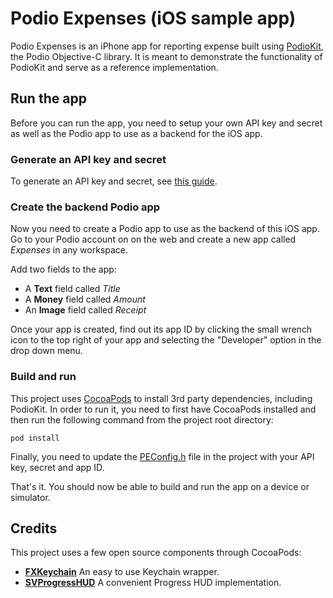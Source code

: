 # Podio Expenses (iOS sample app)

Podio Expenses is an iPhone app for reporting expense built using [PodioKit](https://github.com/podio/podio-objc), the Podio Objective-C library. It is meant to demonstrate the functionality of PodioKit and serve as a reference implementation.

## Run the app

Before you can run the app, you need to setup your own API key and secret as well as the Podio app to use as a backend for the iOS app.

### Generate an API key and secret
To generate an API key and secret, see [this guide](https://developers.podio.com/api-key).

### Create the backend Podio app
Now you need to create a Podio app to use as the backend of this iOS app. Go to your Podio account on on the web and create a new app called *Expenses* in any workspace.

Add two fields to the app:

* A **Text** field called *Title*
* A **Money** field called *Amount*
* An **Image** field called *Receipt*

Once your app is created, find out its app ID by clicking the small wrench icon to the top right of your app and selecting the "Developer" option in the drop down menu.

### Build and run
This project uses [CocoaPods](http://cocoapods.org/) to install 3rd party dependencies, including PodioKit. In order to run it, you need to first have CocoaPods installed and then run the following command from the project root directory:

```shell
pod install
```

Finally, you need to update the [PEConfig.h](https://github.com/podio/sample-ios-expenses/blob/master/PodioExpenses/PEConfig.h) file in the project with your API key, secret and app ID.

That's it. You should now be able to build and run the app on a device or simulator.

## Credits

This project uses a few open source components through CocoaPods:

* [**FXKeychain**](https://github.com/nicklockwood/FXKeychain) An easy to use Keychain wrapper.
* [**SVProgressHUD**](https://github.com/samvermette/SVProgressHUD) A convenient Progress HUD implementation.